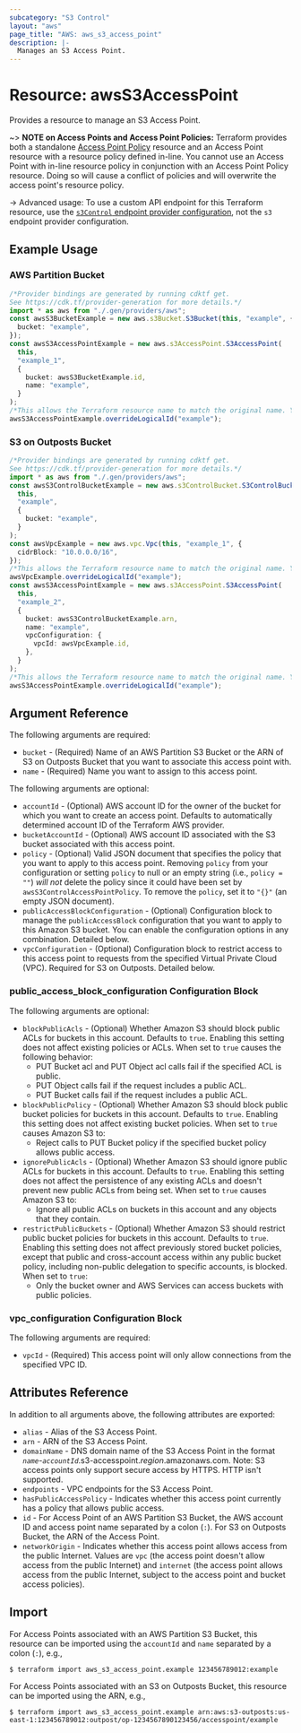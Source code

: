 ```yaml
---
subcategory: "S3 Control"
layout: "aws"
page_title: "AWS: aws_s3_access_point"
description: |-
  Manages an S3 Access Point.
---
```


# Resource: awsS3AccessPoint

Provides a resource to manage an S3 Access Point.

\~> **NOTE on Access Points and Access Point Policies:** Terraform provides both a standalone [Access Point Policy](s3control_access_point_policy.html) resource and an Access Point resource with a resource policy defined in-line. You cannot use an Access Point with in-line resource policy in conjunction with an Access Point Policy resource. Doing so will cause a conflict of policies and will overwrite the access point's resource policy.

\-> Advanced usage: To use a custom API endpoint for this Terraform resource, use the [`s3Control` endpoint provider configuration](/docs/providers/aws/index.html#s3control), not the `s3` endpoint provider configuration.

## Example Usage

### AWS Partition Bucket

```typescript
/*Provider bindings are generated by running cdktf get.
See https://cdk.tf/provider-generation for more details.*/
import * as aws from "./.gen/providers/aws";
const awsS3BucketExample = new aws.s3Bucket.S3Bucket(this, "example", {
  bucket: "example",
});
const awsS3AccessPointExample = new aws.s3AccessPoint.S3AccessPoint(
  this,
  "example_1",
  {
    bucket: awsS3BucketExample.id,
    name: "example",
  }
);
/*This allows the Terraform resource name to match the original name. You can remove the call if you don't need them to match.*/
awsS3AccessPointExample.overrideLogicalId("example");

```

### S3 on Outposts Bucket

```typescript
/*Provider bindings are generated by running cdktf get.
See https://cdk.tf/provider-generation for more details.*/
import * as aws from "./.gen/providers/aws";
const awsS3ControlBucketExample = new aws.s3ControlBucket.S3ControlBucket(
  this,
  "example",
  {
    bucket: "example",
  }
);
const awsVpcExample = new aws.vpc.Vpc(this, "example_1", {
  cidrBlock: "10.0.0.0/16",
});
/*This allows the Terraform resource name to match the original name. You can remove the call if you don't need them to match.*/
awsVpcExample.overrideLogicalId("example");
const awsS3AccessPointExample = new aws.s3AccessPoint.S3AccessPoint(
  this,
  "example_2",
  {
    bucket: awsS3ControlBucketExample.arn,
    name: "example",
    vpcConfiguration: {
      vpcId: awsVpcExample.id,
    },
  }
);
/*This allows the Terraform resource name to match the original name. You can remove the call if you don't need them to match.*/
awsS3AccessPointExample.overrideLogicalId("example");

```

## Argument Reference

The following arguments are required:

* `bucket` - (Required) Name of an AWS Partition S3 Bucket or the ARN of S3 on Outposts Bucket that you want to associate this access point with.
* `name` - (Required) Name you want to assign to this access point.

The following arguments are optional:

* `accountId` - (Optional) AWS account ID for the owner of the bucket for which you want to create an access point. Defaults to automatically determined account ID of the Terraform AWS provider.
* `bucketAccountId` - (Optional) AWS account ID associated with the S3 bucket associated with this access point.
* `policy` - (Optional) Valid JSON document that specifies the policy that you want to apply to this access point. Removing `policy` from your configuration or setting `policy` to null or an empty string (i.e., `policy = ""`) *will not* delete the policy since it could have been set by `awsS3ControlAccessPointPolicy`. To remove the `policy`, set it to `"{}"` (an empty JSON document).
* `publicAccessBlockConfiguration` - (Optional) Configuration block to manage the `publicAccessBlock` configuration that you want to apply to this Amazon S3 bucket. You can enable the configuration options in any combination. Detailed below.
* `vpcConfiguration` - (Optional) Configuration block to restrict access to this access point to requests from the specified Virtual Private Cloud (VPC). Required for S3 on Outposts. Detailed below.

### public\_access\_block\_configuration Configuration Block

The following arguments are optional:

* `blockPublicAcls` - (Optional) Whether Amazon S3 should block public ACLs for buckets in this account. Defaults to `true`. Enabling this setting does not affect existing policies or ACLs. When set to `true` causes the following behavior:
  * PUT Bucket acl and PUT Object acl calls fail if the specified ACL is public.
  * PUT Object calls fail if the request includes a public ACL.
  * PUT Bucket calls fail if the request includes a public ACL.
* `blockPublicPolicy` - (Optional) Whether Amazon S3 should block public bucket policies for buckets in this account. Defaults to `true`. Enabling this setting does not affect existing bucket policies. When set to `true` causes Amazon S3 to:
  * Reject calls to PUT Bucket policy if the specified bucket policy allows public access.
* `ignorePublicAcls` - (Optional) Whether Amazon S3 should ignore public ACLs for buckets in this account. Defaults to `true`. Enabling this setting does not affect the persistence of any existing ACLs and doesn't prevent new public ACLs from being set. When set to `true` causes Amazon S3 to:
  * Ignore all public ACLs on buckets in this account and any objects that they contain.
* `restrictPublicBuckets` - (Optional) Whether Amazon S3 should restrict public bucket policies for buckets in this account. Defaults to `true`. Enabling this setting does not affect previously stored bucket policies, except that public and cross-account access within any public bucket policy, including non-public delegation to specific accounts, is blocked. When set to `true`:
  * Only the bucket owner and AWS Services can access buckets with public policies.

### vpc\_configuration Configuration Block

The following arguments are required:

* `vpcId` - (Required)  This access point will only allow connections from the specified VPC ID.

## Attributes Reference

In addition to all arguments above, the following attributes are exported:

* `alias` - Alias of the S3 Access Point.
* `arn` - ARN of the S3 Access Point.
* `domainName` - DNS domain name of the S3 Access Point in the format *`name`*-*`accountId`*.s3-accesspoint.*region*.amazonaws.com.
  Note: S3 access points only support secure access by HTTPS. HTTP isn't supported.
* `endpoints` - VPC endpoints for the S3 Access Point.
* `hasPublicAccessPolicy` - Indicates whether this access point currently has a policy that allows public access.
* `id` - For Access Point of an AWS Partition S3 Bucket, the AWS account ID and access point name separated by a colon (`:`). For S3 on Outposts Bucket, the ARN of the Access Point.
* `networkOrigin` - Indicates whether this access point allows access from the public Internet. Values are `vpc` (the access point doesn't allow access from the public Internet) and `internet` (the access point allows access from the public Internet, subject to the access point and bucket access policies).

## Import

For Access Points associated with an AWS Partition S3 Bucket, this resource can be imported using the `accountId` and `name` separated by a colon (`:`), e.g.,

```console
$ terraform import aws_s3_access_point.example 123456789012:example
```

For Access Points associated with an S3 on Outposts Bucket, this resource can be imported using the ARN, e.g.,

```console
$ terraform import aws_s3_access_point.example arn:aws:s3-outposts:us-east-1:123456789012:outpost/op-1234567890123456/accesspoint/example
```

